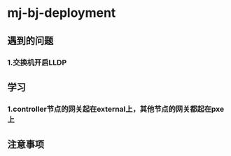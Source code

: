 # mj-bj-deployment

## 遇到的问题

### 1.交换机开启LLDP

## 学习

### 1.controller节点的网关起在external上，其他节点的网关都起在pxe上

## 注意事项